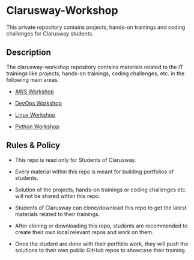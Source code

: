 # Clarusway-Workshop

This private repository contains projects, hands-on trainings and coding challenges for Clarusway students.

## Description

The clarusway-workshop repository contains materials related to the IT trainings like projects, hands-on trainings, coding challenges, etc. in the following main areas.

- [AWS Workshop](./aws/)

- [DevOps Workshop](./devops/)

- [Linux Workshop](./linux/)

- [Python Workshop](./python/)


## Rules & Policy

- This repo is read only for Students of Clarusway.

- Every material within this repo is meant for building portfolios of students.

- Solution of the projects, hands-on trainings or coding challenges etc. will not be shared within this repo.

- Students of Clarusway can clone/download this repo to get the latest materials related to their trainings.

- After cloning or downloading this repo, students are recommended to create their own local relevant repos and work on them.

- Once the student are done with their portfolio work, they will push the solutions to their own public GitHub repos to showcase their training.
